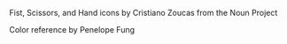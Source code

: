 Fist, Scissors, and Hand icons by Cristiano Zoucas from the Noun Project

Color reference by Penelope Fung
